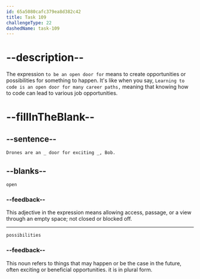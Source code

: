 ```yaml
---
id: 65a5080cafc379ea8d382c42
title: Task 109
challengeType: 22
dashedName: task-109
---
```


<!--
AUDIO REFERENCE:
Sarah: Drones are an open door for exciting possibilities, Bob.
-->

# --description--

The expression `to be an open door for` means to create opportunities or possibilities for something to happen. It's like when you say, `Learning to code is an open door for many career paths,` meaning that knowing how to code can lead to various job opportunities.

# --fillInTheBlank--

## --sentence--

`Drones are an _ door for exciting _, Bob.`

## --blanks--

`open`

### --feedback--

This adjective in the expression means allowing access, passage, or a view through an empty space; not closed or blocked off.

---

`possibilities`

### --feedback--

This noun refers to things that may happen or be the case in the future, often exciting or beneficial opportunities. it is in plural form.
